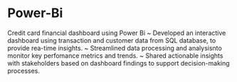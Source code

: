 # Power-Bi
Credit card financial dashboard using Power Bi
~ Developed an interactive dashboard using transaction and customer data from SQL database, to provide rea-time insights.
~ Streamlined data processing and analysisnto monitor key perfomance metrics and trends.
~ Shared actionable insights with stakeholders based on dashboard findings to support decision-making processes.
